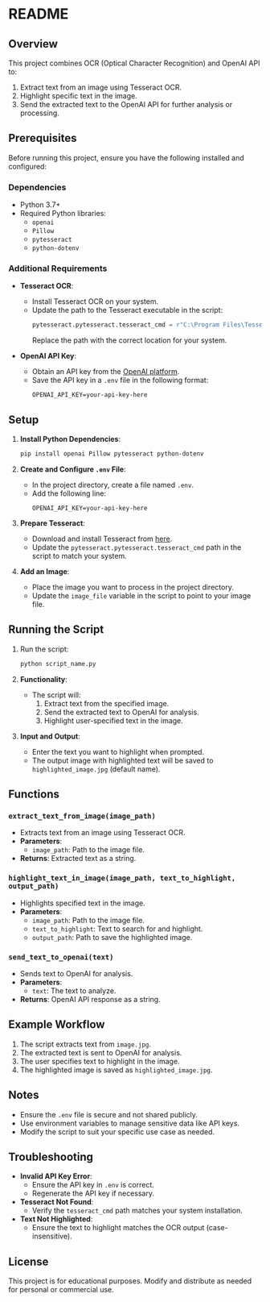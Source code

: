 # README

## Overview
This project combines OCR (Optical Character Recognition) and OpenAI API to:
1. Extract text from an image using Tesseract OCR.
2. Highlight specific text in the image.
3. Send the extracted text to the OpenAI API for further analysis or processing.

## Prerequisites
Before running this project, ensure you have the following installed and configured:

### Dependencies
- Python 3.7+
- Required Python libraries:
  - `openai`
  - `Pillow`
  - `pytesseract`
  - `python-dotenv`

### Additional Requirements
- **Tesseract OCR**:
  - Install Tesseract OCR on your system.
  - Update the path to the Tesseract executable in the script:
    ```python
    pytesseract.pytesseract.tesseract_cmd = r"C:\Program Files\Tesseract-OCR\tesseract.exe"
    ```
    Replace the path with the correct location for your system.

- **OpenAI API Key**:
  - Obtain an API key from the [OpenAI platform](https://platform.openai.com/account/api-keys).
  - Save the API key in a `.env` file in the following format:
    ```
    OPENAI_API_KEY=your-api-key-here
    ```

## Setup
1. **Install Python Dependencies**:
   ```bash
   pip install openai Pillow pytesseract python-dotenv
   ```

2. **Create and Configure `.env` File**:
   - In the project directory, create a file named `.env`.
   - Add the following line:
     ```
     OPENAI_API_KEY=your-api-key-here
     ```

3. **Prepare Tesseract**:
   - Download and install Tesseract from [here](https://github.com/tesseract-ocr/tesseract).
   - Update the `pytesseract.pytesseract.tesseract_cmd` path in the script to match your system.

4. **Add an Image**:
   - Place the image you want to process in the project directory.
   - Update the `image_file` variable in the script to point to your image file.

## Running the Script
1. Run the script:
   ```bash
   python script_name.py
   ```

2. **Functionality**:
   - The script will:
     1. Extract text from the specified image.
     2. Send the extracted text to OpenAI for analysis.
     3. Highlight user-specified text in the image.

3. **Input and Output**:
   - Enter the text you want to highlight when prompted.
   - The output image with highlighted text will be saved to `highlighted_image.jpg` (default name).

## Functions

### `extract_text_from_image(image_path)`
- Extracts text from an image using Tesseract OCR.
- **Parameters**:
  - `image_path`: Path to the image file.
- **Returns**: Extracted text as a string.

### `highlight_text_in_image(image_path, text_to_highlight, output_path)`
- Highlights specified text in the image.
- **Parameters**:
  - `image_path`: Path to the image file.
  - `text_to_highlight`: Text to search for and highlight.
  - `output_path`: Path to save the highlighted image.

### `send_text_to_openai(text)`
- Sends text to OpenAI for analysis.
- **Parameters**:
  - `text`: The text to analyze.
- **Returns**: OpenAI API response as a string.

## Example Workflow
1. The script extracts text from `image.jpg`.
2. The extracted text is sent to OpenAI for analysis.
3. The user specifies text to highlight in the image.
4. The highlighted image is saved as `highlighted_image.jpg`.

## Notes
- Ensure the `.env` file is secure and not shared publicly.
- Use environment variables to manage sensitive data like API keys.
- Modify the script to suit your specific use case as needed.

## Troubleshooting
- **Invalid API Key Error**:
  - Ensure the API key in `.env` is correct.
  - Regenerate the API key if necessary.
- **Tesseract Not Found**:
  - Verify the `tesseract_cmd` path matches your system installation.
- **Text Not Highlighted**:
  - Ensure the text to highlight matches the OCR output (case-insensitive).

## License
This project is for educational purposes. Modify and distribute as needed for personal or commercial use.

